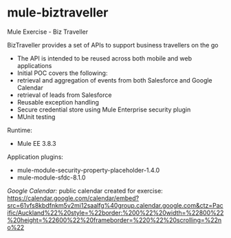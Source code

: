 # mule-biztraveller
Mule Exercise - Biz Traveller

BizTraveller provides a set of APIs to support business travellers on the go
- The API is intended to be reused across both mobile and web applications
- Initial POC covers the following:
- retrieval and aggregation of events from both Salesforce and Google Calendar
- retrieval of leads from Salesforce
- Reusable exception handling
- Secure credential store using Mule Enterprise security plugin
- MUnit testing

Runtime:
- Mule EE 3.8.3

Application plugins:                                              
- mule-module-security-property-placeholder-1.4.0               
- mule-module-sfdc-8.1.0  

*Google Calendar:*
public calendar created for exercise:
https://calendar.google.com/calendar/embed?src=61vfs8kbdfnkm5v2mi12saalfg%40group.calendar.google.com&ctz=Pacific/Auckland%22%20style=%22border:%200%22%20width=%22800%22%20height=%22600%22%20frameborder=%220%22%20scrolling=%22no%22


